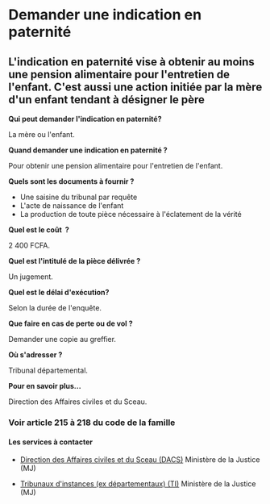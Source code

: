 # Demander une indication en paternité

L'indication en paternité vise à obtenir au moins une pension alimentaire pour l'entretien de l'enfant. C'est aussi une action initiée par la mère d'un enfant tendant à désigner le père
-----------------------------------------------------------------------------------------------------------------------------------------------------------------------------------------

**Qui peut demander l'indication en paternité?**

La mère ou l'enfant.  

**Quand demander une indication en paternité ?**

Pour obtenir une pension alimentaire pour l'entretien de l'enfant.

**Quels sont les documents à fournir ?**

*   Une saisine du tribunal par requête
*   L'acte de naissance de l'enfant
*   La production de toute pièce nécessaire à l'éclatement de la vérité  
    

**Quel est le coût  ?**

2 400 FCFA.  

**Quel est l'intitulé de la pièce délivrée ?**

Un jugement.  

**Quel est le délai d'exécution?**

Selon la durée de l'enquête.

**Que faire en cas de perte ou de vol ?**

Demander une copie au greffier.

**Où s'adresser ?**

Tribunal départemental.

**Pour en savoir plus...**

Direction des Affaires civiles et du Sceau.  

### Voir article 215 à 218 du code de la famille

#### Les services à contacter

*   [Direction des Affaires civiles et du Sceau (DACS)](../../../services/direction-des-affaires-civiles-et-du-sceau-dacs.md) Ministère de la Justice (MJ)  
    
*   [Tribunaux d'instances (ex départementaux) (TI)](../../../services/tribunaux-dinstances-ex-departementaux-ti.md) Ministère de la Justice (MJ)